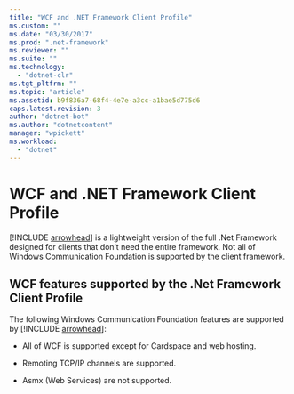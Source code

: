 ```yaml
---
title: "WCF and .NET Framework Client Profile"
ms.custom: ""
ms.date: "03/30/2017"
ms.prod: ".net-framework"
ms.reviewer: ""
ms.suite: ""
ms.technology: 
  - "dotnet-clr"
ms.tgt_pltfrm: ""
ms.topic: "article"
ms.assetid: b9f836a7-68f4-4e7e-a3cc-a1bae5d775d6
caps.latest.revision: 3
author: "dotnet-bot"
ms.author: "dotnetcontent"
manager: "wpickett"
ms.workload: 
  - "dotnet"
---
```

# WCF and .NET Framework Client Profile
[!INCLUDE [arrowhead](../../../includes/arrowhead-md.md)] is a lightweight version of the full .Net Framework designed for clients that don’t need the entire framework. Not all of Windows Communication Foundation is supported by the client framework.  
  
## WCF features supported by the .Net Framework Client Profile  
 The following Windows Communication Foundation features are supported by [!INCLUDE [arrowhead](../../../includes/arrowhead-md.md)]:  
  
-   All of WCF is supported except for Cardspace and web hosting.  
  
-   Remoting TCP/IP channels are supported.  
  
-   Asmx (Web Services) are not supported.
